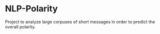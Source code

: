 NLP-Polarity
============

Project to analyze large corpuses of short messages in order to predict the overall polarity.
